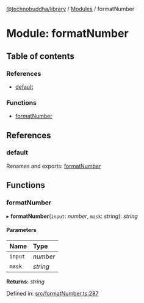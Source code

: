 [@technobuddha/library](../../README.md) / [Modules](../Modules.md) / formatNumber

# Module: formatNumber

## Table of contents

### References

- [default](formatnumber.md#default)

### Functions

- [formatNumber](formatnumber.md#formatnumber)

## References

### default

Renames and exports: [formatNumber](formatnumber.md#formatnumber)

## Functions

### formatNumber

▸ **formatNumber**(`input`: *number*, `mask`: *string*): *string*

#### Parameters

| Name | Type |
| :------ | :------ |
| `input` | *number* |
| `mask` | *string* |

**Returns:** *string*

Defined in: [src/formatNumber.ts:287](https://github.com/technobuddha/hill.software/blob/693f679/packages/library/src/formatNumber.ts#L287)
